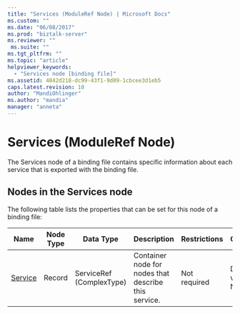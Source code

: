 ```yaml
---
title: "Services (ModuleRef Node) | Microsoft Docs"
ms.custom: ""
ms.date: "06/08/2017"
ms.prod: "biztalk-server"
ms.reviewer: ""
 ms.suite: ""
ms.tgt_pltfrm: ""
ms.topic: "article"
helpviewer_keywords: 
  - "Services node [binding file]"
ms.assetid: 4842d218-dc99-43f1-9d09-1cbcee3d1eb5
caps.latest.revision: 10
author: "MandiOhlinger"
ms.author: "mandia"
manager: "anneta"
---
```

# Services (ModuleRef Node)
The Services node of a binding file contains specific information about each service that is exported with the binding file.  
  
## Nodes in the Services node  
 The following table lists the properties that can be set for this node of a binding file:  
  
|**Name**|**Node Type**|**Data Type**|**Description**|**Restrictions**|**Comments**|  
|--------------|-------------------|-------------------|---------------------|----------------------|------------------|  
|[Service](../core/service-services-node.md)|Record|ServiceRef (ComplexType)|Container node for nodes that describe this service.|Not required|Default value: None|